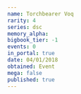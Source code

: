 ```yaml
---
name: Torchbearer Voq
rarity: 4
series: dsc
memory_alpha:
bigbook_tier: -1
events: 0
in_portal: true
date: 04/01/2018
obtained: Event
mega: false
published: true
---
```



